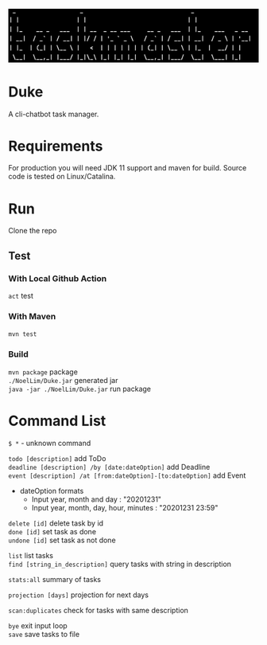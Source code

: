 ![](./docs/logo.png)

# Duke
A cli-chatbot task manager.

# Requirements

For production you will need JDK 11 support and maven for build. Source code is tested on Linux/Catalina.

# Run

Clone the repo

## Test

### With Local Github Action
```act``` test

### With Maven

```mvn test```

### Build

```mvn package``` package \
```./NoelLim/Duke.jar``` generated jar \
```java -jar ./NoelLim/Duke.jar``` run package

# Command List

`$ *`   - unknown command

`todo [description]` add ToDo \
`deadline [description] /by [date:dateOption]` add Deadline \
`event [description] /at [from:dateOption]-[to:dateOption]` add Event

- dateOption formats
    - Input year, month and day : "20201231"
    - Input year, month, day, hour, minutes : "20201231 23:59"

`delete [id]` delete task by id \
`done [id]` set task as done \
`undone [id]` set task as not done

`list` list tasks \
`find [string_in_description]` query tasks with string in description

`stats:all` summary of tasks

`projection [days]` projection for next days

`scan:duplicates` check for tasks with same description

`bye` exit input loop \
`save` save tasks to file

